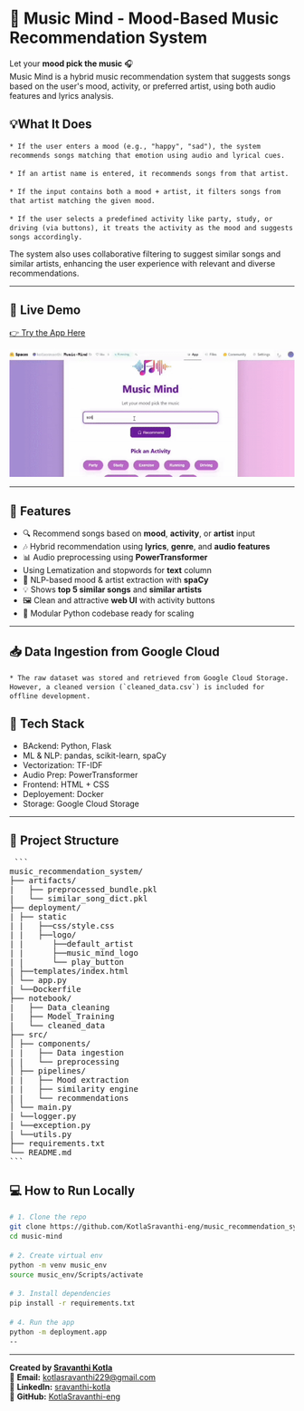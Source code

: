# 🎵 Music Mind - Mood-Based Music Recommendation System

Let your **mood pick the music** 🎧  
Music Mind is a hybrid music recommendation system that suggests songs based on the user's mood, activity, or preferred artist, using both audio features and lyrics analysis.

## 💡What It Does
    * If the user enters a mood (e.g., "happy", "sad"), the system recommends songs matching that emotion using audio and lyrical cues.

    * If an artist name is entered, it recommends songs from that artist.

    * If the input contains both a mood + artist, it filters songs from that artist matching the given mood.

    * If the user selects a predefined activity like party, study, or driving (via buttons), it treats the activity as the mood and suggests songs accordingly.

The system also uses collaborative filtering to suggest similar songs and similar artists, enhancing the user experience with relevant and diverse recommendations.

---

## 🔗 Live Demo

[👉 Try the App Here](https://huggingface.co/spaces/kotlasravanthi/Music-Mind)  


![Project Demo](./demo.gif)

---

## 🚀 Features

- 🔍 Recommend songs based on **mood**, **activity**, or **artist** input
- 🎶 Hybrid recommendation using **lyrics**, **genre**, and **audio features**
- 📊 Audio preprocessing using **PowerTransformer**
- Using Lematization and stopwords for **text** column
- 🧠 NLP-based mood & artist extraction with **spaCy**
- 💡 Shows **top 5 similar songs** and **similar artists**
- 🖼️ Clean and attractive **web UI** with activity buttons
- 🔄 Modular Python codebase ready for scaling

---

## 📥 Data Ingestion from Google Cloud
    * The raw dataset was stored and retrieved from Google Cloud Storage.  
    However, a cleaned version (`cleaned_data.csv`) is included for offline development.


## 🧱 Tech Stack

- BAckend: Python, Flask
- ML & NLP: pandas, scikit-learn, spaCy
- Vectorization: TF-IDF
- Audio Prep: PowerTransformer
- Frontend: HTML + CSS 
- Deployement: Docker
- Storage: Google Cloud Storage

---

## 📁 Project Structure
<pre> ```
music_recommendation_system/
├── artifacts/ 
|   ├── preprocessed_bundle.pkl
|   └── similar_song_dict.pkl
├── deployment/
| ├── static
| |   ├──css/style.css
| |   ├──logo/  
| |      ├──default_artist
| |      ├──music_mind_logo
| |      └── play_button
| ├──templates/index.html
│ └── app.py
| └──Dockerfile
├── notebook/
|   ├── Data_cleaning 
|   ├── Model_Training 
|   └── cleaned_data
├── src/
│ ├── components/
| |   ├── Data ingestion 
| |   └── preprocessing
│ ├── pipelines/
| |   ├── Mood extraction
| |   ├── similarity engine
| |   └── recommendations
│ └── main.py 
| └──logger.py
| └──exception.py
| └──utils.py
├── requirements.txt
└── README.md
``` </pre>

## 💻 How to Run Locally

```bash
# 1. Clone the repo
git clone https://github.com/KotlaSravanthi-eng/music_recommendation_system_based_on_emotion.git
cd music-mind

# 2. Create virtual env
python -m venv music_env
source music_env/Scripts/activate   

# 3. Install dependencies
pip install -r requirements.txt

# 4. Run the app
python -m deployment.app
--
```

---

**Created by [Sravanthi Kotla](https://www.linkedin.com/in/sravanthi-kotla-a153a7260/)**  
📧 **Email:** kotlasravanthi229@gmail.com  
💼 **LinkedIn:** [sravanthi-kotla](https://www.linkedin.com/in/sravanthi-kotla-a153a7260/)  
🔗 **GitHub:** [KotlaSravanthi-eng](https://github.com/KotlaSravanthi-eng)